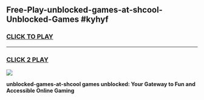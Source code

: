 
## Free-Play-unblocked-games-at-shcool-Unblocked-Games #kyhyf
<h3>
<a href="https://news.freeplayer.one?title=unblocked-games-at-shcool&ref=8M">CLICK TO PLAY</a></h3>
<hr>

<h3>
<a href="https://news.freeplayer.one?title=unblocked-games-at-shcool&ref=8M">CLICK 2 PLAY</a>
  
</h3>

<a href="https://news.freeplayer.one?title=unblocked-games-at-shcool&ref=8M"><img src="https://clearcache.store/games.png"></a>


**unblocked-games-at-shcool games unblocked: Your Gateway to Fun and Accessible Online Gaming**
